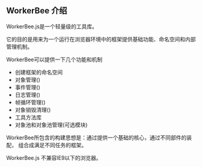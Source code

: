 ## WorkerBee 介绍

WorkerBee.js是一个轻量级的工具库。

它的目的是用来为一个运行在浏览器环境中的框架提供基础功能、命名空间和内部管理机制。

WorkerBee可以提供一下几个功能和机制

- 创建框架的命名空间
- 对象管理()
- 事件管理()
- 日志管理()
- 帧循环管理()
- 对象销毁清理()
- 工具方法库
- 对象池和对象池管理(可选模块)

WorkerBee所包含的构建思想是：通过提供一个基础的核心，通过不同部件的装配，
组合成满足不同任务的框架。

WorkerBee.js 不兼容IE9以下的浏览器。
